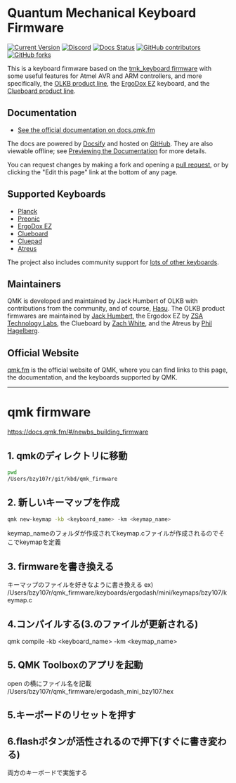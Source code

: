 # Quantum Mechanical Keyboard Firmware

[![Current Version](https://img.shields.io/github/tag/qmk/qmk_firmware.svg)](https://github.com/qmk/qmk_firmware/tags)
[![Discord](https://img.shields.io/discord/440868230475677696.svg)](https://discord.gg/Uq7gcHh)
[![Docs Status](https://img.shields.io/badge/docs-ready-orange.svg)](https://docs.qmk.fm)
[![GitHub contributors](https://img.shields.io/github/contributors/qmk/qmk_firmware.svg)](https://github.com/qmk/qmk_firmware/pulse/monthly)
[![GitHub forks](https://img.shields.io/github/forks/qmk/qmk_firmware.svg?style=social&label=Fork)](https://github.com/qmk/qmk_firmware/)

This is a keyboard firmware based on the [tmk\_keyboard firmware](https://github.com/tmk/tmk_keyboard) with some useful features for Atmel AVR and ARM controllers, and more specifically, the [OLKB product line](https://olkb.com), the [ErgoDox EZ](https://ergodox-ez.com) keyboard, and the [Clueboard product line](https://clueboard.co).

## Documentation

* [See the official documentation on docs.qmk.fm](https://docs.qmk.fm)

The docs are powered by [Docsify](https://docsify.js.org/) and hosted on [GitHub](/docs/). They are also viewable offline; see [Previewing the Documentation](https://docs.qmk.fm/#/contributing?id=previewing-the-documentation) for more details.

You can request changes by making a fork and opening a [pull request](https://github.com/qmk/qmk_firmware/pulls), or by clicking the "Edit this page" link at the bottom of any page.

## Supported Keyboards

* [Planck](/keyboards/planck/)
* [Preonic](/keyboards/preonic/)
* [ErgoDox EZ](/keyboards/ergodox_ez/)
* [Clueboard](/keyboards/clueboard/)
* [Cluepad](/keyboards/clueboard/17/)
* [Atreus](/keyboards/atreus/)

The project also includes community support for [lots of other keyboards](/keyboards/).

## Maintainers

QMK is developed and maintained by Jack Humbert of OLKB with contributions from the community, and of course, [Hasu](https://github.com/tmk). The OLKB product firmwares are maintained by [Jack Humbert](https://github.com/jackhumbert), the Ergodox EZ by [ZSA Technology Labs](https://github.com/zsa), the Clueboard by [Zach White](https://github.com/skullydazed), and the Atreus by [Phil Hagelberg](https://github.com/technomancy).

## Official Website

[qmk.fm](https://qmk.fm) is the official website of QMK, where you can find links to this page, the documentation, and the keyboards supported by QMK.






----

# qmk firmware
https://docs.qmk.fm/#/newbs_building_firmware

## 1. qmkのディレクトリに移動
```bash
pwd 
/Users/bzy107r/git/kbd/qmk_firmware
```
## 2. 新しいキーマップを作成
```bash
qmk new-keymap -kb <keyboard_name> -km <keymap_name>
```
keymap_nameのフォルダが作成されてkeymap.cファイルが作成されるのでそこでkeymapを定義

## 3. firmwareを書き換える
キーマップのファイルを好きなように書き換える
ex)
/Users/bzy107r/qmk_firmware/keyboards/ergodash/mini/keymaps/bzy107/keymap.c

## 4.コンパイルする(3.のファイルが更新される)
qmk compile -kb <keyboard_name> -km <keymap_name>

## 5. QMK Toolboxのアプリを起動
open の横にファイル名を記載
/Users/bzy107r/qmk_firmware/ergodash_mini_bzy107.hex

## 5.キーボードのリセットを押す
## 6.flashボタンが活性されるので押下(すぐに書き変わる)
両方のキーボードで実施する
